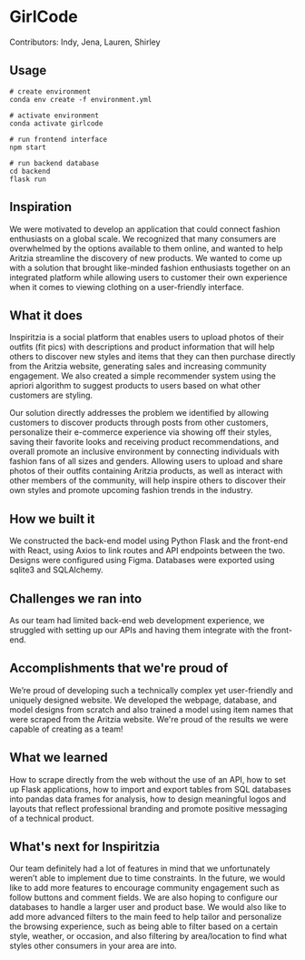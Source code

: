 # GirlCode 

Contributors: Indy, Jena, Lauren, Shirley 

## Usage

```
# create environment 
conda env create -f environment.yml

# activate environment
conda activate girlcode

# run frontend interface
npm start

# run backend database
cd backend
flask run
```
## Inspiration
We were motivated to develop an application that could connect fashion enthusiasts on a global scale. We recognized that many consumers are overwhelmed by the options available to them online, and wanted to help Aritzia streamline the discovery of new products. We wanted to come up with a solution that brought like-minded fashion enthusiasts together on an integrated platform while allowing users to customer their own experience when it comes to viewing clothing on a user-friendly interface.

## What it does
Inspiritzia is a social platform that enables users to upload photos of their outfits (fit pics) with descriptions and product information that will help others to discover new styles and items that they can then purchase directly from the Aritzia website, generating sales and increasing community engagement. We also created a simple recommender system using the apriori algorithm to suggest products to users based on what other customers are styling.

Our solution directly addresses the problem we identified by allowing customers to discover products through posts from other customers, personalize their e-commerce experience via showing off their styles, saving their favorite looks and receiving product recommendations, and overall promote an inclusive environment by connecting individuals with fashion fans of all sizes and genders. Allowing users to upload and share photos of their outfits containing Aritzia products, as well as interact with other members of the community, will help inspire others to discover their own styles and promote upcoming fashion trends in the industry.

## How we built it
We constructed the back-end model using Python Flask and the front-end with React, using Axios to link routes and API endpoints between the two. Designs were configured using Figma. Databases were exported using sqlite3 and SQLAlchemy.

## Challenges we ran into
As our team had limited back-end web development experience, we struggled with setting up our APIs and having them integrate with the front-end.

## Accomplishments that we're proud of
We’re proud of developing such a technically complex yet user-friendly and uniquely designed website. We developed the webpage, database, and model designs from scratch and also trained a model using item names that were scraped from the Aritzia website. We're proud of the results we were capable of creating as a team!

## What we learned
How to scrape directly from the web without the use of an API, how to set up Flask applications, how to import and export tables from SQL databases into pandas data frames for analysis, how to design meaningful logos and layouts that reflect professional branding and promote positive messaging of a technical product.

## What's next for Inspiritzia
Our team definitely had a lot of features in mind that we unfortunately weren’t able to implement due to time constraints. In the future, we would like to add more features to encourage community engagement such as follow buttons and comment fields. We are also hoping to configure our databases to handle a larger user and product base. We would also like to add more advanced filters to the main feed to help tailor and personalize the browsing experience, such as being able to filter based on a certain style, weather, or occasion, and also filtering by area/location to find what styles other consumers in your area are into.
